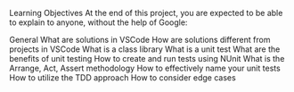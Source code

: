 Learning Objectives
At the end of this project, you are expected to be able to explain to anyone, without the help of Google:

General
What are solutions in VSCode
How are solutions different from projects in VSCode
What is a class library
What is a unit test
What are the benefits of unit testing
How to create and run tests using NUnit
What is the Arrange, Act, Assert methodology
How to effectively name your unit tests
How to utilize the TDD approach
How to consider edge cases
